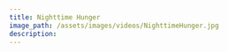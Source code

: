 ```yaml
---
title: Nighttime Hunger
image_path: /assets/images/videos/NighttimeHunger.jpg
description:
---
```



